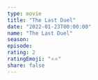 ```yaml
--- 
type: movie 
title: "The Last Duel" 
date: "2022-01-23T00:00:00" 
name: "The Last Duel" 
season: 
episode: 
rating: 2 
ratingEmoji: "⭐️⭐️" 
share: false 
---
```

